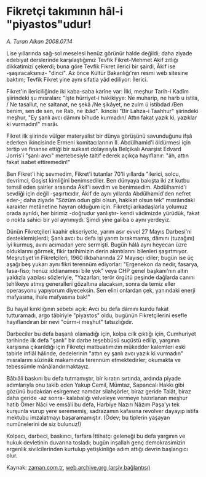 # Fikretçi takımının hâl-i "piyastos"udur!

*A. Turan Alkan 2008.07.14*

<tr><td class="metin" colspan="2" style="padding-top: 20px; padding-left: 5px; padding-right: 10px;">Lise yıllarında sağ-sol meselesi henüz görünür halde değildi; daha ziyade edebiyat derslerinde karşılaştığımız Tevfik Fikret-Mehmet Akif zıtlığı dikkatimizi çekerdi; buna göre Tevfik Fikret ilerici bir şairdi, Âkif ise -şaşıracaksınız- "dinci". Az önce Kültür Bakanlığı'nın resmi web sitesine baktım; Tevfik Fikret yine aynı sıfatla yâd ediliyor: İlerici.</td></tr><tr><td class="metin" colspan="2" style="padding-top: 20px; padding-left: 5px; padding-right: 10px;"><p>Fikret'in ilericiliğinde iki kaba-saba karîne var: İlki, meşhur Tarih-i Kadîm şiirindeki şu mısraları: "İşte hürriyet-i hakikiyye: Ne muharip, ne harb u istila, / Ne tasallut, ne saltanat, ne şekâ /Ne şikâyet, ne zulm ü istibdad /Ben benim, sen de sen, ne Rab, ne ibâd". İkincisi "Bir Lahza-i Taahhur" şiirindeki meşhur, "Ey şanlı avcı dâmını bîhude kurmadın/ Attın fakat yazık ki, yazıklar ki vurmadın!" mısrâı. 
<p>Fikret ilk şiirinde vülger materyalist bir dünya görüşünü savunduğunu ifşâ ederken ikincisinde Ermeni komitacılarının II. Abdülhamid'i öldürmesi için tertip ve finanse ettiği bir suikast dolayısıyla Belçikalı Anarşist Edvard Jorris'i "şanlı avcı" mertebesiyle taltif ederek açıkça hayıflanır: "âh, attın fakat isabet ettiremedin!"
<p>Ben Fikret'i hiç sevmedim, Fikret'i tutanlar 70'li yıllarda "ilerici, solcu, devrimci, Goşist kimliğini benimsediler. Ben dünyaya bakışta iki zıt kutbu temsil eden şairler arasında Âkif'i sevdim ve benimsedim. Abdülhamid'i sevdiği için değil -şaşırtıcıdır, Âkif de aynı yıllarda Abdülhamid'den nefret eder-; daha ziyade "Sözüm odun gibi olsun, hakikat olsun tek" mısrâındaki karakter metânetine hayran olduğum için. Fikretçi arkadaşlarla yolumuz orada ayrıldı, her birimiz -doğrudur yanlıştır- kendi vâdimizde yürüdük, fakat o nokta sahici bir yol ayrımıydı. Şimdi yine galiba o aynı yerdeyiz.
<p>Dünün Fikretçileri kaahir ekseriyetle, yarım asır evvel 27 Mayıs Darbesi'ni desteklemişlerdi; Şanlı avcı bu defa işi yarım bırakmamış, dâmını (tuzağını) iyi kurmuş, avını acımadan yere sermişti. Bugün hâlâ aynı heyecan üzre olduklarını görmek, fikir tarihimizin derin akıntılarını bilenleri şaşırtmıyor. Meşrutiyet'in Fikretçileri, 1960 ilkbaharında 27 Mayısçı idiler; bugün ise üç aşağı beş yukarı aynı fikri terennüm ediyorlar: "Ergenekon da nedir, fasarya, fasa-fiso; henüz iddianamesi bile yok" veya CHP genel başkanı'nın altın yaldızla yazılası sözleriyle, "Yazarları, terör örgütü peşinde dağlarda canını tehlikeye atmış generalleri gözaltına alacaksın, sonra da temiz eller operasyonu yapıyorum diyeceksin. Sen elini onlardan çek, yanındaki enerji mafyasına, ihale mafyasına bak!"
<p>Bu hayal kırıklığının sebebi açık: Avcı bu defa dâmını kurdu fakat tutturamadı, argo tâbiriyle "piyastos" oldu, bugünün Fikretçilerini esefle hayıflandıran bir nevi "cürm-i meşhut" tatsızlığıdır. 
<p>Darbeciler bu defa başarılı olamadığı için, kolpa cılk çıktığı için, Cumhuriyet tarihinde ilk defa "şanlı" bir darbe teşebbüsü suçüstü edilip, yargının karşısına çıkarıldığı için Fikretçi matbuatımızın mükedder kalemleri eski tabirle infiâl hâlinde, dedelerinin "attın ey şanlı avcı yazık ki vurmadın" mısralarını sûzinâk makamında terennüm etmektedirler; okumakta ve tebessümle mânâlandırmaktayız.
<p>Bâbıâli baskını bu defa tutmamıştır, bir kıratın sırtında, ardında piyade adımlarıyla onu takib eden Yakup Cemil, Mümtaz, Sapancalı Hakkı gibi gözünü budakdan esirgemez namdar silahşörler, biraz geride Talât, biraz daha geride -az sonra- kalabalığı velveleye vermeye hazırlanan meşhur hatib Ömer Nâci ve emsâli bu defa, Harbiye Nazırı Nâzım Paşa'yı tek kurşunla vurup yere serememiş, sadrazamın kafasına revolver dayayıp istifa mektubu imzalatmayı başaramamıştır. (Ödev; bu tiplerin yaşayan numûnelerini de siz bulunuz!)
<p>Kolpacı, darbeci, baskıncı, farfara İttihatçı geleneği bu defa yargının ve hukuk devletinin duvarına tosladı; bugün inşallah genç demokrasimizin ergenlik sivilcilerinden kurtulup yetişkinliğe adım attığı devrin başlangıcı olur.<br/></p></p></p></p></p></p></p></p></td></tr>

Kaynak: [zaman.com.tr](http://zaman.com.tr/yazar.do?yazino=713896), [web.archive.org (arşiv bağlantısı)](http://web.archive.org/web/20080813151427/http://www.zaman.com.tr:80/yazar.do?yazino=713896)
